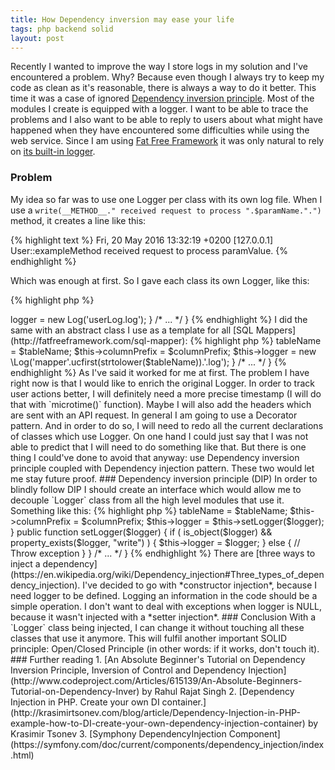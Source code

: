 ```yaml
---
title: How Dependency inversion may ease your life
tags: php backend solid
layout: post
---
```

Recently I wanted to improve the way I store logs in my solution and I've encountered a problem. Why? Because even though I always try to keep my code as clean as it's reasonable, there is always a way to do it better. This time it was a case of ignored [Dependency inversion principle](https://en.wikipedia.org/wiki/Dependency_inversion_principle). Most of the modules I create is equipped with a logger. I want to be able to trace the problems and I also want to be able to reply to users about what might have happened when they have encountered some difficulties while using the web service. Since I am using [Fat Free Framework](http://fatfreeframework.com/) it was only natural to rely on [its built-in logger](http://fatfreeframework.com/log).
<!--more-->

### Problem

My idea so far was to use one Logger per class with its own log file. When I use a `write(__METHOD__." received request to process ".$paramName.".")` method, it creates a line like this:

{% highlight text %}
Fri, 20 May 2016 13:32:19 +0200 [127.0.0.1] User::exampleMethod received request to process paramValue.
{% endhighlight %}

Which was enough at first. So I gave each class its own Logger, like this:

{% highlight php %}
<?php

class User {

    private $logger;

    function __construct() {
        $this->logger = new Log('userLog.log');
    }
/* ... */
}
{% endhighlight %}

I did the same with an abstract class I use as a template for all [SQL Mappers](http://fatfreeframework.com/sql-mapper):

{% highlight php %}
<?php

class SQLMapper extends \DB\SQL\Mapper {
	protected $logger;

	/**
     * SQLMapper constructor.
     * @param \DB\SQL $db
     * @param string $tableName
     * @param string $columnPrefix
     */
    public function __construct(\DB\SQL $db, $tableName, $columnPrefix="") {
        parent::__construct($db,$tableName);
        $this->tableName = $tableName;
        $this->columnPrefix = $columnPrefix;
        $this->logger = new \Log('mapper'.ucfirst(strtolower($tableName)).'.log');
    }

/* ... */
}
{% endhighlight %}

As I've said it worked for me at first. The problem I have right now is that I would like to enrich the original Logger. In order to track user actions better, I will definitely need a more precise timestamp (I will do that with `microtime()` function). Maybe I will also add the headers which are sent with an API request. In general I am going to use a Decorator pattern. And in order to do so, I will need to redo all the current declarations of classes which use Logger.

On one hand I could just say that I was not able to predict that I will need to do something like that. But there is one thing I could've done to avoid that anyway: use Dependency inversion principle coupled with Dependency injection pattern. These two would let me stay future proof.

### Dependency inversion principle (DIP)

In order to blindly follow DIP I should create an interface which would allow me to decouple `Logger` class from all the high level modules that use it. Something like this:

{% highlight php %}
<?php
interface iLogger {
    public function write($text);
}

/* ... */

{% endhighlight %}

The thing is that PHP does not use static type checking. "The term [duck typing](https://en.wikipedia.org/wiki/Duck_typing) is now used to describe the dynamic typing paradigm used by the languages like PHP" ([Wikipedia](https://en.wikipedia.org/wiki/Strong_and_weak_typing)). Introducing this interface would change nothing in the implementation of the `SQLMapper` class I defined earlier. What does it give me then? It can help to remember which methods need to be defined in implementations of the `iLogger` interface. So the next time I will get a requirement that will force me to create a new version of a class that collects logs, I can just take implement this interface and I will be 100% sure my class will have all the methods, that are used by external classes, defined.

I will let you decide whether you want to have it or not. Counter argument is that I try to create an interface for a class that already exists and which is not going to implement it (I'm talking about the original `Logger` class defined by Fat Free Framework).

### Dependency injection pattern (DI)

This will help me a lot to achieve what I need. The idea here is to use the `iLogger` type of class which will be "injected". I will not declare it inside the class anymore. Instead, I will expect the class that needs to use my class to provide the `iLogger`:

{% highlight php %}
<?php

class SQLMapper extends \DB\SQL\Mapper {
	protected $logger;

	/**
     * SQLMapper constructor.
     * @param \DB\SQL $db
     * @param string $tableName
     * @param iLogger $logger
     * @param string $columnPrefix
     */
    public function __construct(\DB\SQL $db, $tableName, $logger, $columnPrefix="") {
        parent::__construct($db,$tableName);
        $this->tableName = $tableName;
        $this->columnPrefix = $columnPrefix;
        $this->logger = $this->setLogger($logger);
    }

    public function setLogger($logger) {
        if ( is_object($logger) && property_exists($logger, "write") ) {
            $this->logger = $logger;
        } else {
            // Throw exception
        }        
    }

/* ... */
}
{% endhighlight %}

There are [three ways to inject a dependency](https://en.wikipedia.org/wiki/Dependency_injection#Three_types_of_dependency_injection). I've decided to go with *constructor injection*, because I need logger to be defined. Logging an information in the code should be a simple operation. I don't want to deal with exceptions when logger is NULL, because it wasn't injected with a *setter injection*.

### Conclusion

With a `Logger` class being injected, I can change it without touching all these classes that use it anymore. This will fulfil another important SOLID principle: Open/Closed Principle (in other words: if it works, don't touch it).

### Further reading

1. [An Absolute Beginner's Tutorial on Dependency Inversion Principle, Inversion of Control and Dependency Injection](http://www.codeproject.com/Articles/615139/An-Absolute-Beginners-Tutorial-on-Dependency-Inver) by Rahul Rajat Singh
2. [Dependency Injection in PHP. Create your own DI container.](http://krasimirtsonev.com/blog/article/Dependency-Injection-in-PHP-example-how-to-DI-create-your-own-dependency-injection-container) by Krasimir Tsonev
3. [Symphony DependencyInjection Component](https://symfony.com/doc/current/components/dependency_injection/index.html)
